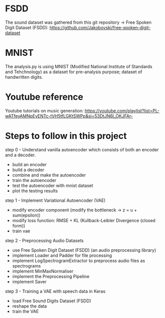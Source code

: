 # FSDD
The sound dataset was gathered from this git repository -> Free Spoken Digit Dataset (FSDD):
https://github.com/Jakobovski/free-spoken-digit-dataset

# MNIST
The analysis.py is using MNIST (Modified National Institute of Standards and Tehchnology) as a dataset for pre-analysis purpose; dataset of handwritten digits.

# Youtube reference
Youtube tutorials on music generation:
https://youtube.com/playlist?list=PL-wATfeyAMNpEyENTc-tVH5tfLGKtSWPp&si=53DtJN6I_OKJFAr-



# Steps to follow in this project
step 0 - Understand vanilla autoencoder which consists of both an encoder and a decoder.
  - build an encoder
  - build a decoder
  - combine and make the autoencoder
  - train the autoencoder
  - test the autoencoder with mnist dataset
  - plot the testing results

step 1 - Implement Variational Autoencoder (VAE)
  - modify encoder component (modify the bottleneck -> z = u + sum(epsilon))
  - modify loss function: RMSE + KL (Kullback-Leibler Divergence (closed form))
  - train vae
    
step 2 - Preprocessing Audio Datasets
  - use Free Spoken Digit Dataset (FSDD) (an audio preprocessing library)
  - implement Loader and Padder for file processing
  - implement LogSpectrogramExtractor to preprocess audio files as spectrograms
  - implement MinMaxNormaliser
  - implement the Preprocessing Pipeline
  - implement Saver

step 3 - Training a VAE with speech data in Keras
  - load Free Sound Digits Dataset (FSDD)
  - reshape the data
  - train the VAE
